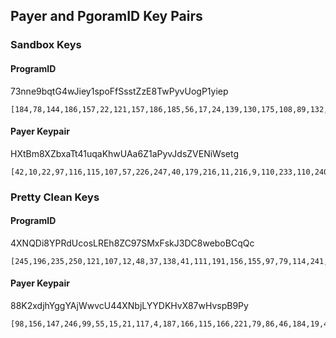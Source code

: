 ## Payer and PgoramID Key Pairs
### Sandbox Keys
#### ProgramID
73nne9bqtG4wJiey1spoFfSsstZzE8TwPyvUogP1yiep

```
[184,78,144,186,157,22,121,157,186,185,56,17,24,139,130,175,108,89,132,251,16,95,114,137,111,209,63,203,199,64,37,131,89,221,13,249,235,249,120,74,80,5,67,85,44,193,144,125,96,229,203,157,53,8,163,149,225,69,92,99,68,64,91,149]
```

#### Payer Keypair
HXtBm8XZbxaTt41uqaKhwUAa6Z1aPyvJdsZVENiWsetg

```
[42,10,22,97,116,115,107,57,226,247,40,179,216,11,216,9,110,233,110,240,85,78,144,173,253,79,75,12,175,216,43,214,245,164,74,111,54,131,150,17,113,31,4,20,159,81,221,64,109,212,188,82,203,134,242,13,210,177,22,8,166,44,126,233]
```


### Pretty Clean Keys
#### ProgramID
4XNQDi8YPRdUcosLREh8ZC97SMxFskJ3DC8weboBCqQc

```
[245,196,235,250,121,107,12,48,37,138,41,111,191,156,155,97,79,114,241,164,100,15,23,170,155,225,171,94,201,159,10,157,52,90,174,183,23,97,175,251,13,94,201,108,176,239,124,106,205,4,132,9,25,40,233,174,142,111,221,153,20,186,18,49]
```

#### Payer Keypair
88K2xdjhYggYAjWwvcU44XNbjLYYDKHvX87wHvspB9Py

```
[98,156,147,246,99,55,15,21,117,4,187,166,115,166,221,79,86,46,184,19,41,37,75,55,204,195,46,174,200,1,165,117,105,225,67,215,130,231,154,212,253,226,213,42,232,7,156,93,50,132,187,17,73,172,85,5,165,191,201,12,32,175,212,84]
```

